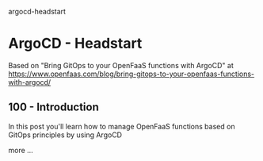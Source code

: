 argocd-headstart
# ArgoCD - Headstart

Based on "Bring GitOps to your OpenFaaS functions with ArgoCD" at https://www.openfaas.com/blog/bring-gitops-to-your-openfaas-functions-with-argocd/

## 100 - Introduction

In this post you'll learn how to manage OpenFaaS functions based on GitOps principles by using ArgoCD

more ...
